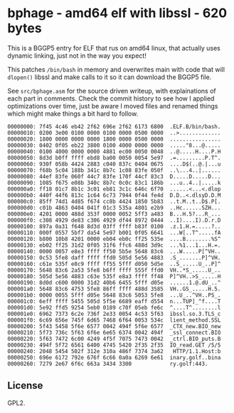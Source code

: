 # bphage - amd64 elf with libssl - 620 bytes

This is a BGGP5 entry for ELF that rus on amd64 linux, that actually uses
dynamic linking, just not in the way you expect!

This patches `/bin/bash` in memory and overwrites main with code that will 
`dlopen()` libssl and make calls to it so it can download the BGGP5 file.

See `src/bphage.asm` for the source driven writeup, with explainations of each
part in comments.
Check the commit history to see how I applied optimizations over time, just be
aware I moved files and renamed things which might make things a bit hard to
follow.

```
00000000: 7f45 4c46 eb42 2f62 696e 2f62 6173 6800  .ELF.B/bin/bash.
00000010: 0200 3e00 0100 0000 0100 0000 0500 0000  ..>.............
00000020: 1800 0000 0000 0000 1800 0000 0500 0000  ................
00000030: 0402 0f05 eb22 3800 0100 4000 0000 0000  ....."8...@.....
00000040: 0100 4000 0000 0000 4881 ec00 0050 0048  ..@.....H....P.H
00000050: 8d3d b0ff ffff ebd8 ba00 0050 0054 5e97  .=.........P.T^.
00000060: 930f 058b 4424 2883 c040 837c 0404 0675  ....D$(..@.|...u
00000070: f68b 5c04 188b 341c 8b7c 1c08 83fe 050f  ..\...4..|......
00000080: 44ef 83fe 060f 44c7 83fe 170f 44cf 83c3  D.....D.....D...
00000090: 1085 f675 e08b 340c 8b7c 0c0c 83c1 186b  ...u..4..|.....k
000000a0: ff18 01c7 8b1c 3c01 eb81 3c1c 646c 6f70  ......<...<.dlop
000000b0: 440f 44f6 813c 1c64 6c73 7944 0f44 fe4d  D.D..<.dlsyD.D.M
000000c0: 85ff 74d1 4d85 f674 cc8b 4424 1850 5b83  ..t.M..t..D$.P[.
000000d0: c01b 4863 0404 041f 01c3 535a 4801 e2b9  ..Hc......SZH...
000000e0: 4201 0000 488d 353f 0000 0052 5ff3 a483  B...H.5?...R_...
000000f0: c308 4929 de83 c306 4929 df44 8972 0444  ..I)....I).D.r.D
00000100: 897a 0a31 f648 8d3d 03ff ffff b83f 0100  .z.1.H.=.....?..
00000110: 000f 0557 5bf7 da54 5e97 b001 0f05 6641  ...W[..T^.....fA
00000120: b800 10b8 4201 0000 eb04 eb0c ff25 535e  ....B........%S^
00000130: eb02 ff25 31d2 0f05 31f6 ffc6 488d 3d9c  ...%1...1...H.=.
00000140: 0000 0057 e8e3 ffff ff50 5b5e 5648 83c6  ...W.....P[^VH..
00000150: 0c53 5fe8 daff ffff ffd0 505d 5e56 4883  .S_.......P]^VH.
00000160: c61e 535f e8c9 ffff ff55 5fff d050 5d5e  ..S_.....U_..P]^
00000170: 5648 83c6 2a53 5fe8 b6ff ffff 555f ffd0  VH..*S_.....U_..
00000180: 505d 5e56 4883 c63e 535f e8a3 ffff ff48  P]^VH..>S_.....H
00000190: 8d0d c600 0000 31d2 40b6 6455 5fff d05e  ......1.@.dU_..^
000001a0: 5648 83c6 4753 5fe8 86ff ffff 488d 3585  VH..GS_.....H.5.
000001b0: 0000 0055 5fff d05e 5648 83c6 5053 5fe8  ...U_..^VH..PS_.
000001c0: 6eff ffff 5455 505d 5f5e 6689 eaff d554  n...TUP]_^f....T
000001d0: 5e92 ffd5 9254 5eb0 0189 c70f 05eb fe6c  ^....T^........l
000001e0: 6962 7373 6c2e 736f 2e33 0054 4c53 5f63  ibssl.so.3.TLS_c
000001f0: 6c69 656e 745f 6d65 7468 6f64 0053 534c  lient_method.SSL
00000200: 5f43 5458 5f6e 6577 0042 494f 5f6e 6577  _CTX_new.BIO_new
00000210: 5f73 736c 5f63 6f6e 6e65 6374 0042 494f  _ssl_connect.BIO
00000220: 5f63 7472 6c00 4249 4f5f 7075 7473 0042  _ctrl.BIO_puts.B
00000230: 494f 5f72 6561 6400 4745 5420 2f35 2f35  IO_read.GET /5/5
00000240: 2048 5454 502f 312e 310a 486f 7374 3a62   HTTP/1.1.Host:b
00000250: 696e 6172 792e 676f 6c66 0a0a 6269 6e61  inary.golf..bina
00000260: 7279 2e67 6f6c 663a 3434 3300            ry.golf:443.
```

## License

GPL2.
